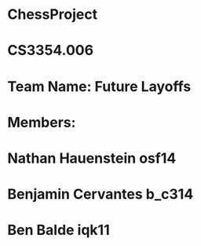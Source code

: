 # ChessProject
# CS3354.006
# Team Name: Future Layoffs
# Members:
# Nathan Hauenstein osf14
# Benjamin Cervantes b_c314
# Ben Balde iqk11

